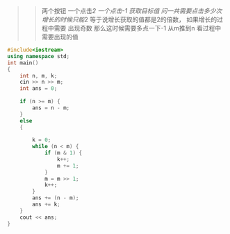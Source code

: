 >> 两个按钮 一个点击*2 一个点击-1 获取目标值 问一共需要点击多少次
增长的时候只能*2 等于说增长获取的值都是2的倍数， 如果增长的过程中需要
出现奇数 那么这时候需要多点一下-1  从m推到n 看过程中需要出现的值

```c++
#include<iostream>
using namespace std;
int main()
{
	int n, m, k;
	cin >> n >> m;
	int ans = 0;
	
	if (n >= m) {
		ans = n - m;
	}
	else
	{
		
		k = 0;
		while (n < m) {
			if (m & 1) {
				k++;
				m += 1;
			}
			m = m >> 1;
			k++;
		}
		ans += (n - m);
		ans += k;
	}
	cout << ans;
}
```